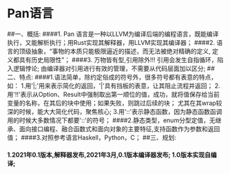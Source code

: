 # Pan语言
##一、概括:
####1. Pan 语言是一种以LLVM为编译后端的编程语言，既能编译执行，又能解析执行；用Rust实现其解释器，用LLVM实现其编译器；
####2. 语言的顶级抽象，“事物的本质只能极限逼近的描述，而无法被绝对精确的定义, 定义都具有历史局限性”；
####3. 万物皆有型,引用除外!!! 引用会发生自指循环，陷入逻辑悖论; 由编译器对引用进行有效的管理，不需要从代码层面加以区分;
##二、特点:
####1.语法简单，除约定俗成的符号外，很多符号都有表意的特点，如：
      1.用'|;'用来表示简化的返回，'|'具有挡板的表意，让其阻止流程并返回；
      2.用'!!'表示从Option、Result中强制取出第一顺位的值，成功，就将值保存给当前变量的名称，在其后的块中使用；如果失败，则跳过后续的块；
       尤其在其wrap较深的时候，能大大简化代码，聚焦核心;
      3.用'::'表示静态函数，因为静态函数函调用的时候大多数情况下都要'::'的符号；
####2.静态类型，enum分型定值，无继承、面向接口编程、融合函数式和面向对象的主要特征,支持函数作为参数和返回值；
####3.对照参考语言Haskell，Python，C；
##三、规划:
#### 1.2021年0.1版本,解释器发布,2021年3月,0.1版本编译器发布; 1.0版本实现自编译;


